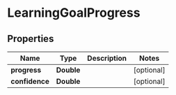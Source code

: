 

# LearningGoalProgress


## Properties

| Name | Type | Description | Notes |
|------------ | ------------- | ------------- | -------------|
|**progress** | **Double** |  |  [optional] |
|**confidence** | **Double** |  |  [optional] |



